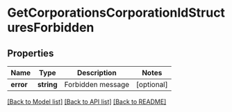 # GetCorporationsCorporationIdStructuresForbidden

## Properties
Name | Type | Description | Notes
------------ | ------------- | ------------- | -------------
**error** | **string** | Forbidden message | [optional] 

[[Back to Model list]](../README.md#documentation-for-models) [[Back to API list]](../README.md#documentation-for-api-endpoints) [[Back to README]](../README.md)


